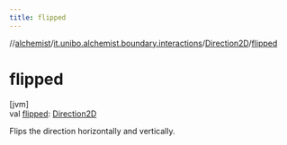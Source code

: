 ```yaml
---
title: flipped
---
```

//[alchemist](../../../index.html)/[it.unibo.alchemist.boundary.interactions](../index.html)/[Direction2D](index.html)/[flipped](flipped.html)



# flipped



[jvm]\
val [flipped](flipped.html): [Direction2D](index.html)



Flips the direction horizontally and vertically.




